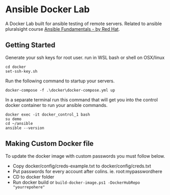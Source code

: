 # Ansible Docker Lab
A Docker Lab built for ansible testing of remote servers.  Related to ansible pluralsight course [Ansible Fundamentals - by Red Hat](https://app.pluralsight.com/library/courses/ansible-fundamentals/table-of-contents).

## Getting Started

Generate your ssh keys for root user. run in WSL bash or shell on OSX/linux

```shell
cd docker
set-ssh-key.sh
```

Run the following command to startup your servers.

```shell
docker-compose -f .\docker\docker-compose.yml up
```

In a separate terminal run this command that will get you into the control docker container to run your ansible commands.

``` shell
docker exec -it docker_control_1 bash
su demo
cd ~/ansible
ansible --version
```

## Making Custom Docker file

To update the docker image with custom passwords you must follow below.

* Copy docker/config/creds-example.txt to docker/config/creds.txt
* Put passwords for every account after colins. ie. root:mypasswordhere
* CD to docker folder
* Run docker build or ```build-docker-image.ps1 -DockerHubRepo "yourrepohere"```
